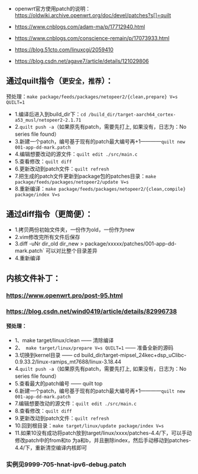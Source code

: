 - openwrt官方使用patch的说明：https://oldwiki.archive.openwrt.org/doc/devel/patches?s[]=quilt

- https://www.cnblogs.com/adam-ma/p/17712940.html
- https://www.cnblogs.com/conscience-remain/p/17073933.html
- https://blog.51cto.com/linuxcgi/2059410

- https://blog.csdn.net/agave7/article/details/121029806


## 通过quilt指令（`更安全，推荐`）：
预处理：`make package/feeds/packages/netopeer2/{clean,prepare} V=s QUILT=1`

- 1.编译后进入到build_dir下：`cd /build_dir/target-aarch64_cortex-a53_musl/netopeer2-2.1.71`
- 2.`quilt push -a`（如果原先有patch，需要先打上, 如果没有，日志为：No series file found）
- 3.新建一个patch，编号基于现有的patch最大编号再+1————`quilt new 001-app-dd-mark.patch` 
- 4.编辑想要改动的源文件：`quilt edit ./src/main.c`
- 5.查看修改：`quilt diff`
- 6.更新改动到patch文件：`quilt refresh`
- 7.把生成的patch文件更新到package包的patches目录：`make package/feeds/packages/netopeer2/update V=s`
- 8.重新编译：`make package/feeds/packages/netopeer2/{clean,compile} package/index V=s`

## 通过diff指令（更简便）：
- 1.拷贝两份初始文件夹，一份作为old，一份作为new
- 2.vim修改完所有文件后保存
- 3.diff -uNr dir_old dir_new  > package/xxxxx/patches/001-app-dd-mark.patch` 可以对比整个目录差异
- 4.重新编译

## 内核文件补丁：
### https://www.openwrt.pro/post-95.html
### https://blog.csdn.net/wind0419/article/details/82996738
#### 预处理：
- 1、make target/linux/clean —— 清除编译
- 2、` make target/linux/prepare V=s QUILT=1` —— 准备全新的源码
- 3.切换到kernel目录 —— cd build_dir/target-mipsel_24kec+dsp_uClibc-0.9.33.2/linux-ramips_mt7688/linux-3.18.44
- 4.`quilt push -a`（如果原先有patch，需要先打上, 如果没有，日志为：No series file found）
- 5.查看最大的patch编号 —— quilt top
- 6.新建一个patch，编号基于现有的patch最大编号再+1————`quilt new 001-app-dd-mark.patch` 
- 7.编辑想要改动的源文件：`quilt edit ./src/main.c`
- 8.查看修改：`quilt diff`
- 9.更新改动到patch文件：`quilt refresh`
- 10.回到根目录：`make target/linux/update package/index V=s`
- 11.如果10没有成功将patch放到target/linux/xxxx/patches-4.4/下，可以手动修改patch中的from和to 为a和b，并且删除index，然后手动移动到patches-4.4/下，重新清空编译内核即可

### 实例见9999-705-hnat-ipv6-debug.patch
